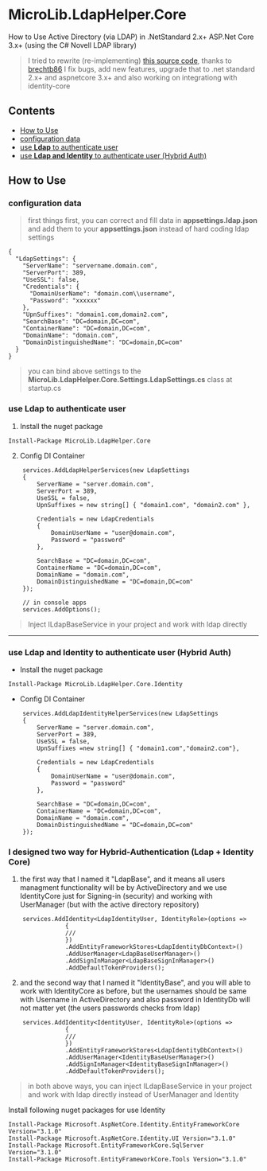 # MicroLib.LdapHelper.Core
How to Use Active Directory (via LDAP) in .NetStandard 2.x+ ASP.Net Core 3.x+ (using the C# Novell LDAP library)

> I tried to rewrite (re-implementing) [this source code](https://github.com/brechtb86/dotnet/tree/master/brechtbaekelandt.ldap), thanks to [brechtb86](https://github.com/brechtb86) I fix bugs, add new features, upgrade that to .net standard 2.x+ and aspnetcore 3.x+ and also working on integrationg with identity-core

## Contents
- [How to Use](#How-to-Use)
- [configuration data](#configuration-data)
- [use **Ldap** to authenticate user](#use-**Ldap**-to-authenticate-user)
- [use **Ldap and Identity** to authenticate user (Hybrid Auth)](#use-**Ldap-and-Identity**-to-authenticate-user-(Hybrid-Auth))

## How to Use

### configuration data
> first things first, you can correct and fill data in **appsettings.ldap.json** and add them to your **appsettings.json** instead of hard coding ldap settings
```
{
  "LdapSettings": {
    "ServerName": "servername.domain.com",
    "ServerPort": 389,
    "UseSSL": false,
    "Credentials": {
      "DomainUserName": "domain.com\\username",
      "Password": "xxxxxx"
    },
    "UpnSuffixes": "domain1.com,domain2.com",
    "SearchBase": "DC=domain,DC=com",
    "ContainerName": "DC=domain,DC=com",
    "DomainName": "domain.com",
    "DomainDistinguishedName": "DC=domain,DC=com"
  }
}
```
> you can bind above settings to the **MicroLib.LdapHelper.Core.Settings.LdapSettings.cs** class at startup.cs


### use **Ldap** to authenticate user

1. Install the nuget package
```
Install-Package MicroLib.LdapHelper.Core
```
2. Config DI Container
```
    services.AddLdapHelperServices(new LdapSettings
    {
        ServerName = "server.domain.com",
        ServerPort = 389,
        UseSSL = false,
        UpnSuffixes = new string[] { "domain1.com", "domain2.com" },
        
        Credentials = new LdapCredentials
        {
            DomainUserName = "user@domain.com",
            Password = "password"
        },
        
        SearchBase = "DC=domain,DC=com",
        ContainerName = "DC=domain,DC=com",
        DomainName = "domain.com",
        DomainDistinguishedName = "DC=domain,DC=com"
    });
    
    // in console apps
    services.AddOptions();
```
> Inject ILdapBaseService<LdapUser> in your project and work with ldap directly

---

### use **Ldap and Identity** to authenticate user (Hybrid Auth)

 - Install the nuget package
```
Install-Package MicroLib.LdapHelper.Core.Identity
```

 - Config DI Container
```
    services.AddLdapIdentityHelperServices(new LdapSettings
    {
        ServerName = "server.domain.com",
        ServerPort = 389,
        UseSSL = false,
        UpnSuffixes =new string[] { "domain1.com","domain2.com"},

        Credentials = new LdapCredentials
        {
            DomainUserName = "user@domain.com",
            Password = "password"
        },

        SearchBase = "DC=domain,DC=com",
        ContainerName = "DC=domain,DC=com",
        DomainName = "domain.com",
        DomainDistinguishedName = "DC=domain,DC=com"
    });
```

### I designed two way for Hybrid-Authentication (Ldap + Identity Core)

1. the first way that I named it "LdapBase", and it means all users managment functionality will be by ActiveDirectory and we use IdentityCore just for Signing-in (security) and working with UserManager (but with the active directory repository)
``` 
    services.AddIdentity<LdapIdentityUser, IdentityRole>(options =>
                {
                ///
                })
                .AddEntityFrameworkStores<LdapIdentityDbContext>()
                .AddUserManager<LdapBaseUserManager>() 
                .AddSignInManager<LdapBaseSignInManager>() 
                .AddDefaultTokenProviders();
```
2. and the second way that I named it "IdentityBase", and you will able to work with IdentityCore as before, but the usernames should be same with Username in ActiveDirectory and also password in IdentityDb will not matter yet (the users passwords checks from ldap)
``` 
    services.AddIdentity<IdentityUser, IdentityRole>(options =>
                {
                ///
                })
                .AddEntityFrameworkStores<LdapIdentityDbContext>()
                .AddUserManager<IdentityBaseUserManager>() 
                .AddSignInManager<IdentityBaseSignInManager>() 
                .AddDefaultTokenProviders();
```
> in both above ways, you can inject ILdapBaseService<LdapIdentityUser> in your project and work with ldap directly instead of UserManager and Identity

Install following nuget packages for use Identity
```
Install-Package Microsoft.AspNetCore.Identity.EntityFrameworkCore Version="3.1.0"
Install-Package Microsoft.AspNetCore.Identity.UI Version="3.1.0"
Install-Package Microsoft.EntityFrameworkCore.SqlServer Version="3.1.0"
Install-Package Microsoft.EntityFrameworkCore.Tools Version="3.1.0"
```


